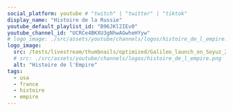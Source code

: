 ```yaml
---
social_platform: youtube # "twitch" | "twitter" | "tiktok"
display_name: "Histoire de la Russie"
youtube_default_playlist_id: "B96JKl2IEv0"
youtube_channel_id: "UCRCe4BKXU3gNhwAGwheHYyw"
# logo_image: ./src/assets/youtube/channels/logos/histoire_de_l_empire.webp
logo_image: 
  src: /tests/livestream/thumbnails/optimized/Galileo_launch_on_Soyuz_21_Oct_2011.jpg
  # src: ./src/assets/youtube/channels/logos/histoire_de_l_empire.png
  alt: "Histoire de l'Empire"
tags:
  - usa
  - france
  - histoire
  - empire
---
```

